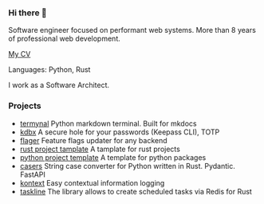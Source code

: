 ### Hi there 👋

Software engineer focused on performant web systems. More than 8 years of professional web development.

[My CV](https://github.com/daxartio/cv/blob/main/en.pdf)

Languages: Python, Rust

I work as a Software Architect.

### Projects

- [termynal](https://github.com/mkdocs-plugins/termynal) Python markdown terminal. Built for mkdocs
- [kdbx](https://github.com/daxartio/kdbx) A secure hole for your passwords (Keepass CLI), TOTP
- [flager](https://github.com/daxartio/flager) Feature flags updater for any backend
- [rust project tamplate](https://github.com/daxartio/rust-project-template) A tamplate for rust projects
- [python project template](https://github.com/daxartio/python-project-template) A template for python packages
- [casers](https://github.com/daxartio/casers) String case converter for Python written in Rust. Pydantic. FastAPI
- [kontext](https://github.com/daxartio/kontext) Easy contextual information logging
- [taskline](https://github.com/daxartio/taskline) The library allows to create scheduled tasks via Redis for Rust
